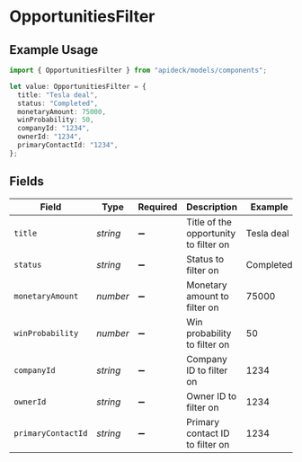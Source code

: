 # OpportunitiesFilter

## Example Usage

```typescript
import { OpportunitiesFilter } from "apideck/models/components";

let value: OpportunitiesFilter = {
  title: "Tesla deal",
  status: "Completed",
  monetaryAmount: 75000,
  winProbability: 50,
  companyId: "1234",
  ownerId: "1234",
  primaryContactId: "1234",
};
```

## Fields

| Field                                 | Type                                  | Required                              | Description                           | Example                               |
| ------------------------------------- | ------------------------------------- | ------------------------------------- | ------------------------------------- | ------------------------------------- |
| `title`                               | *string*                              | :heavy_minus_sign:                    | Title of the opportunity to filter on | Tesla deal                            |
| `status`                              | *string*                              | :heavy_minus_sign:                    | Status to filter on                   | Completed                             |
| `monetaryAmount`                      | *number*                              | :heavy_minus_sign:                    | Monetary amount to filter on          | 75000                                 |
| `winProbability`                      | *number*                              | :heavy_minus_sign:                    | Win probability to filter on          | 50                                    |
| `companyId`                           | *string*                              | :heavy_minus_sign:                    | Company ID to filter on               | 1234                                  |
| `ownerId`                             | *string*                              | :heavy_minus_sign:                    | Owner ID to filter on                 | 1234                                  |
| `primaryContactId`                    | *string*                              | :heavy_minus_sign:                    | Primary contact ID to filter on       | 1234                                  |